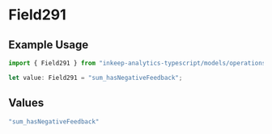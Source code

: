 # Field291

## Example Usage

```typescript
import { Field291 } from "inkeep-analytics-typescript/models/operations";

let value: Field291 = "sum_hasNegativeFeedback";
```

## Values

```typescript
"sum_hasNegativeFeedback"
```